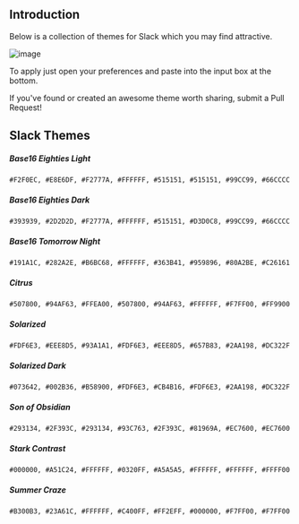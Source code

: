 ## Introduction

Below is a collection of themes for Slack which you may find attractive.

![image](http://i.imgur.com/2omkCml.png)

To apply just open your preferences and paste into the input box at the bottom.

If you've found or created an awesome theme worth sharing, submit a Pull Request!

## Slack Themes


##### Base16 Eighties Light
`#F2F0EC, #E8E6DF, #F2777A, #FFFFFF, #515151, #515151, #99CC99, #66CCCC`

##### Base16 Eighties Dark
`#393939, #2D2D2D, #F2777A, #FFFFFF, #515151, #D3D0C8, #99CC99, #66CCCC`

##### Base16 Tomorrow Night
`#191A1C, #282A2E, #B6BC68, #FFFFFF, #363B41, #959896, #80A2BE, #C26161`

##### Citrus
`#507800, #94AF63, #FFEA00, #507800, #94AF63, #FFFFFF, #F7FF00, #FF9900`

##### Solarized
`#FDF6E3, #EEE8D5, #93A1A1, #FDF6E3, #EEE8D5, #657B83, #2AA198, #DC322F`
 
##### Solarized Dark
`#073642, #002B36, #B58900, #FDF6E3, #CB4B16, #FDF6E3, #2AA198, #DC322F`

##### Son of Obsidian
`#293134, #2F393C, #293134, #93C763, #2F393C, #81969A, #EC7600, #EC7600`

##### Stark Contrast
`#000000, #A51C24, #FFFFFF, #0320FF, #A5A5A5, #FFFFFF, #FFFFFF, #FFFF00`

##### Summer Craze
`#B300B3, #23A61C, #FFFFFF, #C400FF, #FF2EFF, #000000, #F7FF00, #F7FF00`
